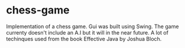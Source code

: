 # chess-game
Implementation of a chess game. Gui was built using Swing. The game currenty doesn't include an A.I but it will in the near future. A lot of techinques used from the book Effective Java by Joshua Bloch.
